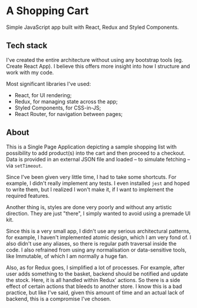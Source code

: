 # A Shopping Cart

Simple JavaScript app built with React, Redux and Styled Components.


## Tech stack

I've created the entire architecture without using any bootstrap tools (eg. Create React App). I believe this
offers more insight into how I structure and work with my code.

Most significant libraries I've used:

- React, for UI rendering;
- Redux, for managing state across the app;
- Styled Components, for CSS-in-JS;
- React Router, for navigation between pages;


## About

This is a Single Page Application depicting a sample shopping list with possibility to add product(s) into the cart
and then proceed to a checkout. Data is provided in an external JSON file and loaded – to simulate fetching – via 
`setTimeout`. 

Since I've been given very little time, I had to take some shortcuts. For example, I didn't really implement any tests. 
I even installed `jest` and hoped to write them, but I realized I won't make it, if I want to implement the required
features.

Another thing is, styles are done very poorly and without any artistic direction. They are just "there", I simply
wanted to avoid using a premade UI kit.

Since this is a very small app, I didn't use any serious architectural patterns, for example, I haven't implemented
atomic design, which I am very fond of. I also didn't use any aliases, so there is regular path traversal inside the 
code. I also refrained from using any normalisation or data-sensitive tools, like Immutable, of which I am normally
a huge fan.

Also, as for Redux goes, I simplified a lot of processes. For example, after user adds something to the basket, 
backend should be notified and update the stock. Here, it is all handled within Redux' actions. So there is 
a side effect of certain actions that bleeds to another store. I know this is a bad practice, but like I've said,
given this amount of time and an actual lack of backend, this is a compromise I've chosen.
